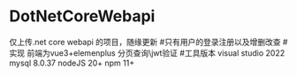 # DotNetCoreWebapi
仅上传.net core webapi 的项目，随缘更新
#只有用户的登录注册以及增删改查
#实现
前端为vue3+elemenplus
分页查询\jwt验证
#工具版本
visual studio 2022
mysql 8.0.37
nodeJS 20+
npm 11+
